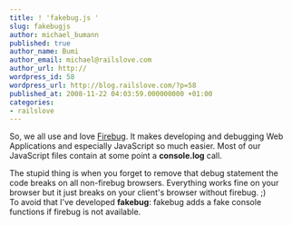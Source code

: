 ```yaml
---
title: ! 'fakebug.js '
slug: fakebugjs
author: michael_bumann
published: true
author_name: Bumi
author_email: michael@railslove.com
author_url: http://
wordpress_id: 58
wordpress_url: http://blog.railslove.com/?p=58
published_at: 2008-11-22 04:03:59.000000000 +01:00
categories:
- railslove
---
```

<p>So, we all use and love <a href="http://getfirebug.com">Firebug</a>. It makes developing and debugging Web Applications and especially JavaScript so much easier. Most of our JavaScript files contain at some point a <strong>console.log</strong> call.</p>
<p>
The stupid thing is when you forget to remove that debug statement the code breaks on all non-firebug browsers. Everything works fine on your browser but it just breaks on your client's browser without firebug. ;)<br />
To avoid that I've developed <strong>fakebug</strong>: fakebug adds a fake console functions if firebug is not available. 
</p>

<script src="http://gist.github.com/27085.js"></script>
